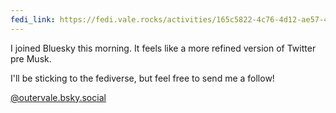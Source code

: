 ```yaml
---
fedi_link: https://fedi.vale.rocks/activities/165c5822-4c76-4d12-ae57-4b841591ef17
---
```


I joined Bluesky this morning. It feels like a more refined version of Twitter pre Musk.

I'll be sticking to the fediverse, but feel free to send me a follow!

[@outervale.bsky.social](https://bsky.app/profile/outervale.bsky.social)
